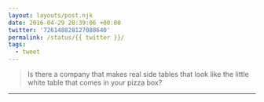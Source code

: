 ```yaml
---
layout: layouts/post.njk
date: 2016-04-29 20:39:06 +00:00
twitter: '726148828127088640'
permalink: /status/{{ twitter }}/
tags: 
  - tweet
---
```


> Is there a company that makes real side tables that look like the little white table that comes in your pizza box?

---
